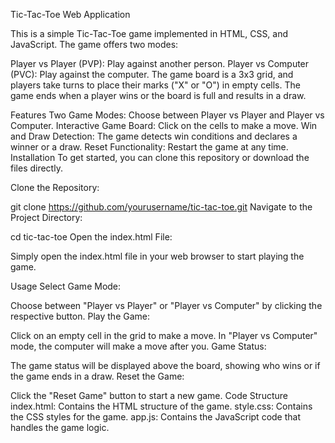 Tic-Tac-Toe Web Application

This is a simple Tic-Tac-Toe game implemented in HTML, CSS, and JavaScript. The game offers two modes:

Player vs Player (PVP): Play against another person. Player vs Computer (PVC): Play against the computer. The game board is a 3x3 grid, and players take turns to place their marks ("X" or "O") in empty cells. The game ends when a player wins or the board is full and results in a draw.

Features Two Game Modes: Choose between Player vs Player and Player vs Computer. Interactive Game Board: Click on the cells to make a move. Win and Draw Detection: The game detects win conditions and declares a winner or a draw. Reset Functionality: Restart the game at any time. Installation To get started, you can clone this repository or download the files directly.

Clone the Repository:

git clone https://github.com/yourusername/tic-tac-toe.git Navigate to the Project Directory:

cd tic-tac-toe Open the index.html File:

Simply open the index.html file in your web browser to start playing the game.

Usage Select Game Mode:

Choose between "Player vs Player" or "Player vs Computer" by clicking the respective button. Play the Game:

Click on an empty cell in the grid to make a move. In "Player vs Computer" mode, the computer will make a move after you. Game Status:

The game status will be displayed above the board, showing who wins or if the game ends in a draw. Reset the Game:

Click the "Reset Game" button to start a new game. Code Structure index.html: Contains the HTML structure of the game. style.css: Contains the CSS styles for the game. app.js: Contains the JavaScript code that handles the game logic.
